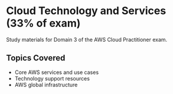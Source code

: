 # Cloud Technology and Services (33% of exam)

Study materials for Domain 3 of the AWS Cloud Practitioner exam.

## Topics Covered
- Core AWS services and use cases
- Technology support resources
- AWS global infrastructure
